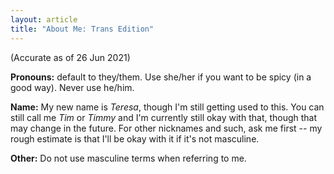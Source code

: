```yaml
---
layout: article
title: "About Me: Trans Edition"
---
```


(Accurate as of 26 Jun 2021)

**Pronouns:** default to they/them. Use she/her if you want to be spicy (in a good way). Never use he/him.

**Name:** My new name is *Teresa*, though I'm still getting used to this. You can still call me *Tim* or *Timmy* and I'm currently still okay with that, though that may change in the future. For other nicknames and such, ask me first -- my rough estimate is that I'll be okay with it if it's not masculine.

**Other:** Do not use masculine terms when referring to me.
